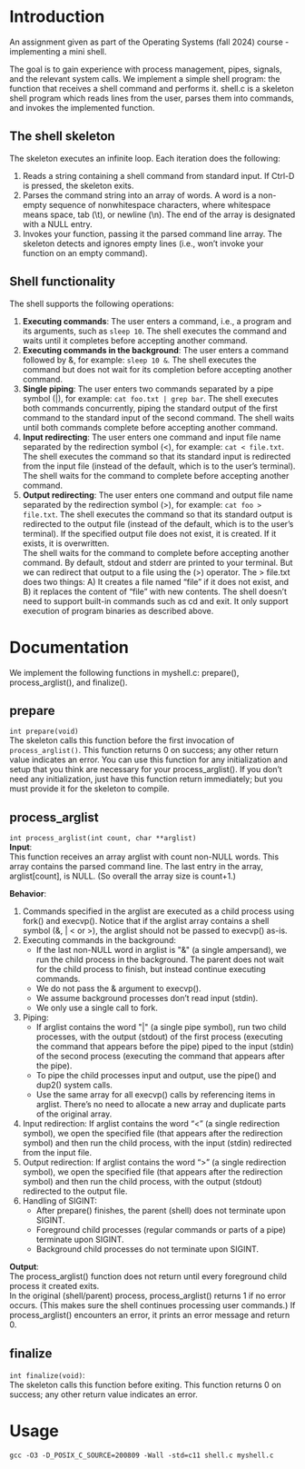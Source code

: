 # Introduction
An assignment given as part of the Operating Systems (fall 2024) course - implementing a mini shell.

The goal is to gain experience with process management, pipes, signals, and the relevant system calls. We implement a simple shell program: the function that receives a shell command and performs it. 
shell.c is a skeleton shell program which reads lines from the user, parses them into commands, and invokes the implemented function. 

## The shell skeleton
The skeleton executes an infinite loop. Each iteration does the following:
1. Reads a string containing a shell command from standard input. If Ctrl-D is pressed, the skeleton
exits.
2. Parses the command string into an array of words. A word is a non-empty sequence of nonwhitespace
characters, where whitespace means space, tab (\t), or newline (\n). The end of the
array is designated with a NULL entry.
3. Invokes your function, passing it the parsed command line array. The skeleton detects and ignores
empty lines (i.e., won’t invoke your function on an empty command).

## Shell functionality
The shell supports the following operations:
1. **Executing commands**: The user enters a command, i.e., a program and its arguments, such as
```sleep 10```. The shell executes the command and waits until it completes before accepting another
command.
2. **Executing commands in the background**: The user enters a command followed by &, for
example: ```sleep 10 &```. The shell executes the command but does not wait for its completion
before accepting another command.
3. **Single piping**: The user enters two commands separated by a pipe symbol (|), for example:
```cat foo.txt | grep bar```. The shell executes both commands concurrently, piping the standard
output of the first command to the standard input of the second command. The shell waits until
both commands complete before accepting another command.
4. **Input redirecting**: The user enters one command and input file name separated by the
redirection symbol (<), for example: ```cat < file.txt```. The shell executes the command so that
its standard input is redirected from the input file (instead of the default, which is to the user’s
terminal). The shell waits for the command to complete before accepting another command.
5. **Output redirecting**: The user enters one command and output file name separated by the
redirection symbol (>), for example: ```cat foo > file.txt```. The shell executes the command
so that its standard output is redirected to the output file (instead of the default, which is to
the user’s terminal). If the specified output file does not exist, it is created. If it exists, it is
overwritten.\
The shell waits for the command to complete before accepting another command.
By default, stdout and stderr are printed to your terminal. But we can redirect that output to a
file using the (>) operator. The > file.txt does two things: A) It creates a file named “file” if
it does not exist, and B) it replaces the content of “file” with new contents.
The shell doesn’t need to support built-in commands such as cd and exit. It only support
execution of program binaries as described above.

# Documentation
We implement the following functions in myshell.c: prepare(), process_arglist(), and finalize().

## prepare
```int prepare(void)```\
The skeleton calls this function before the first invocation of ```process_arglist()```. This function
returns 0 on success; any other return value indicates an error.
You can use this function for any initialization and setup that you think are necessary for your
process_arglist(). If you don’t need any initialization, just have this function return immediately;
but you must provide it for the skeleton to compile.


## process_arglist
```int process_arglist(int count, char **arglist)```\
**Input**:\
This function receives an array arglist with count non-NULL words. This array contains
the parsed command line. The last entry in the array, arglist[count], is NULL. (So overall the
array size is count+1.)

**Behavior**:
1. Commands specified in the arglist are executed as a child process using fork() and
execvp(). Notice that if the arglist array contains a shell symbol (&, | < or >),
the arglist should not be passed to execvp() as-is.
2. Executing commands in the background:
    - If the last non-NULL word in arglist is "&" (a single ampersand), we run the child process
    in the background. The parent does not wait for the child process to finish, but instead continue executing commands.
    - We do not pass the & argument to execvp().
    - We assume background processes don’t read input (stdin).
    - We only use a single call to fork.
3. Piping:
    - If arglist contains the word "|" (a single pipe symbol), run two child processes, with the
    output (stdout) of the first process (executing the command that appears before the pipe) piped to the input (stdin) of the second process (executing the command that appears after the pipe).
    - To pipe the child processes input and output, use the pipe() and dup2() system calls.
    - Use the same array for all execvp() calls by referencing items in arglist. There’s no need to allocate a new array and duplicate parts of the original array.
4. Input redirection: If arglist contains the word “<” (a single redirection symbol), we open the specified file (that appears after the redirection symbol) and then run the child process, with the input (stdin) redirected from the input file.
5. Output redirection: If arglist contains the word “>” (a single redirection symbol), we open the specified file (that appears after the redirection symbol) and then run the child process, with the output (stdout) redirected to the output file.
6. Handling of SIGINT:
    - After prepare() finishes, the parent (shell) does not terminate upon SIGINT.
    - Foreground child processes (regular commands or parts of a pipe) terminate upon
    SIGINT.
    - Background child processes do not terminate upon SIGINT.

**Output**:\
The process_arglist() function does not return until every foreground child process it created exits.\
In the original (shell/parent) process, process_arglist() returns 1 if no error occurs. (This makes sure the shell continues processing user commands.) If process_arglist() encounters an error, it prints an error message and return 0.

## finalize
```int finalize(void)```:\
The skeleton calls this function before exiting. This function returns 0 on success; any other return value indicates an error.

# Usage
```
gcc -O3 -D_POSIX_C_SOURCE=200809 -Wall -std=c11 shell.c myshell.c
```